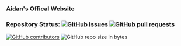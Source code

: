 ### Aidan's Offical Website
### Repository Status: [![GitHub issues](https://img.shields.io/github/issues/aidan012/web.html.svg?style=for-the-badge)](https://github.com/aidan012/web.html/issues) [![GitHub pull requests](https://img.shields.io/github/issues-pr/aidan012/web.html.svg?style=for-the-badge)](https://github.com/aidan012/web.html/pulls) 
[![GitHub contributors](https://img.shields.io/github/contributors/aidan012/web.html.svg?style=for-the-badge)](https://github.com/aidan012/web.html/graphs/contributors) 
![GitHub repo size in bytes](https://img.shields.io/github/repo-size/aidan012/web.html.svg?style=for-the-badge)
